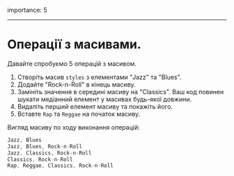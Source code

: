 importance: 5

---

# Операції з масивами.

Давайте спробуємо 5 операцій з масивом.

1. Створіть масив `styles` з елементами "Jazz" та "Blues".
2. Додайте "Rock-n-Roll" в кінець масиву.
3. Замініть значення в середині масиву на "Classics". Ваш код повинен шукати медіанний елемент у масивах будь-якої довжини.
4. Видаліть перший елемент масиву та покажіть його.
5. Вставте `Rap` та `Reggae` на початок масиву.

Вигляд масиву по ходу виконання операцій:

```js no-beautify
Jazz, Blues
Jazz, Blues, Rock-n-Roll
Jazz, Classics, Rock-n-Roll
Classics, Rock-n-Roll
Rap, Reggae, Classics, Rock-n-Roll
```
